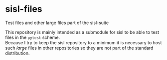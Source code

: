 # sisl-files
Test files and other large files part of the sisl-suite

This repository is mainly intended as a submodule for sisl
to be able to test files in the `pytest` scheme.  
Because I try to keep the sisl repository to a minimum it is necessary
to host such _large_ files in other repositories so they are not part
of the standard distribution.
